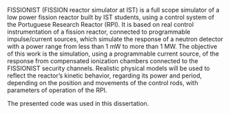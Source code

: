 FISSIONIST (FISSION reactor simulator at IST) is a full scope simulator of a low power fission reactor built by IST students, using a control system of the Portuguese Research Reactor (RPI). It is based on
real control instrumentation of a fission reactor, connected to programmable impulse/current sources, which simulate the response of a neutron detector with a power range from less than 1 mW to more than 1 MW. 
The objective of this work is the simulation, using a programmable current source, of the response from compensated ionization chambers connected to the FISSIONIST security channels. Realistic physical models will be used to reflect the reactor’s kinetic behavior, regarding its power and period, depending on the position and movements of the control rods, with parameters of operation of
the RPI.

The presented code was used in this dissertation.
